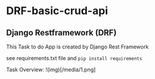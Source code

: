 # DRF-basic-crud-api

## Django Restframework (DRF)

This Task to do App is created by Django Rest Framework

see requirements.txt file and `pip install requirements`

Task Overview:
!(img)[/media/1.png]